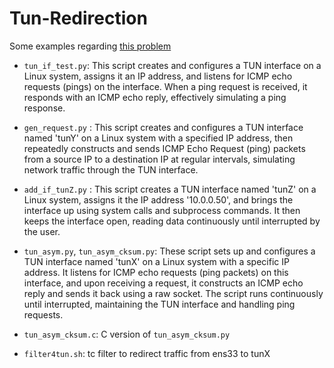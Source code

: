 # Tun-Redirection

Some examples regarding [this problem](https://stackoverflow.com/questions/79421852/tc-filter-redirection-one-way-behavior-issue-with-icmp-ping-replies)

* `tun_if_test.py`: This script creates and configures a TUN interface on a Linux system, assigns it an IP address, and listens for ICMP echo requests (pings) on the interface. When a ping request is received, it responds with an ICMP echo reply, effectively simulating a ping response.

* `gen_request.py` : This script creates and configures a TUN interface named 'tunY' on a Linux system with a specified IP address, then repeatedly constructs and sends ICMP Echo Request (ping) packets from a source IP to a destination IP at regular intervals, simulating network traffic through the TUN interface.

* `add_if_tunZ.py` : This script creates a TUN interface named 'tunZ' on a Linux system, assigns it the IP address '10.0.0.50', and brings the interface up using system calls and subprocess commands. It then keeps the interface open, reading data continuously until interrupted by the user.

* `tun_asym.py`, `tun_asym_cksum.py`: These script sets up and configures a TUN interface named 'tunX' on a Linux system with a specific IP address. It listens for ICMP echo requests (ping packets) on this interface, and upon receiving a request, it constructs an ICMP echo reply and sends it back using a raw socket. The script runs continuously until interrupted, maintaining the TUN interface and handling ping requests. 

* `tun_asym_cksum.c`: C version of `tun_asym_cksum.py`

* `filter4tun.sh`: tc filter to redirect traffic from ens33 to tunX